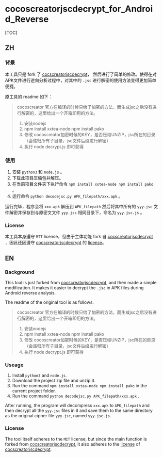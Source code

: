 # cocoscreatorjscdecrypt_for_Android_Reverse

[TOC]

## ZH

### 背景

本工具只是 fork 了 [cocscreatorjscdecrypt](https://github.com/luckyaibin/cocoscreatorjscdecrypt)， 然后进行了简单的修改。使得在对APK文件进行逆向分析过程中，对其中的 `.jsc` 进行解密的使用方法变得更加简单便捷。

原工具的 readme 如下：

> cocoscreator 官方在编译的时候只给了加密的方法，而生成jsc之后没有进行解密的，这里给出一个开箱即用的方法。
>
> 1. 安装nodejs
> 2. npm install xxtea-node
>    npm install pako
> 3. 修改 cocoscreator加密时候的KEY，是否压缩UNZIP，jsc所在的目录（会递归所有子目录，jsc文件后缀进行解密）
> 4. 执行 node decrypt.js 即可获得



### 使用

1. 安装 `python3` 和 `node.js` 。
2. 下载此项目压缩包并解压。
3. 在当前项目文件夹下执行命令 `npm install xxtea-node npm install pako` 。
4. 运行命令 `python decodejsc.py APK_filepath/xxx.apk` 。

运行完毕，程序会将 `xxx.apk` 解压到 `APK_filepath` 然后将其中所有的 `yyy.jsc` 文件解密并保存到与原密文文件 `yyy.jsc` 相同目录下，命名为 `yyy.jsc.js` 。



### License

本工具本身遵守 `MIT` license，但由于主体功能 fork 自 [cocscreatorjscdecrypt](https://github.com/luckyaibin/cocoscreatorjscdecrypt) ，因此还因遵守 [cocscreatorjscdecrypt](https://github.com/luckyaibin/cocoscreatorjscdecrypt) 的 [license](https://github.com/luckyaibin/cocoscreatorjscdecrypt/blob/master/LICENSE)。



## EN

### Background

This tool is just forked from [cocscreatorjscdecrypt](https://github.com/luckyaibin/cocoscreatorjscdecrypt), and then made a simple modification. It makes it easier to decrypt the `.jsc` in APK files during Android reverse analysis.

The readme of the original tool is as follows.

> cocoscreator 官方在编译的时候只给了加密的方法，而生成jsc之后没有进行解密的，这里给出一个开箱即用的方法。
>
> 1. 安装nodejs
> 2. npm install xxtea-node
>    npm install pako
> 3. 修改 cocoscreator加密时候的KEY，是否压缩UNZIP，jsc所在的目录（会递归所有子目录，jsc文件后缀进行解密）
> 4. 执行 node decrypt.js 即可获得



### Useage

1. Install `python3` and `node.js`.
2. Download the project zip file and unzip it. 
3. Run the command `npm install xxtea-node npm install pako` in the current project folder. 
4. Run the command `python decodejsc.py APK_filepath/xxx.apk` .

After running, the program will decompress `xxx.apk` to `APK_filepath` and then decrypt all the `yyy.jsc` files in it and save them to the same directory as the original cipher file `yyy.jsc`, named `yyy.jsc.js`.



### License

The tool itself adheres to the `MIT` license, but since the main function is forked from [cocscreatorjscdecrypt](https://github.com/luckyaibin/cocoscreatorjscdecrypt), it also adheres to the [license](https://github.com/luckyaibin/cocoscreatorjscdecrypt/blob/master/LICENSE) of [cocscreatorjscdecrypt](https://github.com/luckyaibin/cocoscreatorjscdecrypt).
